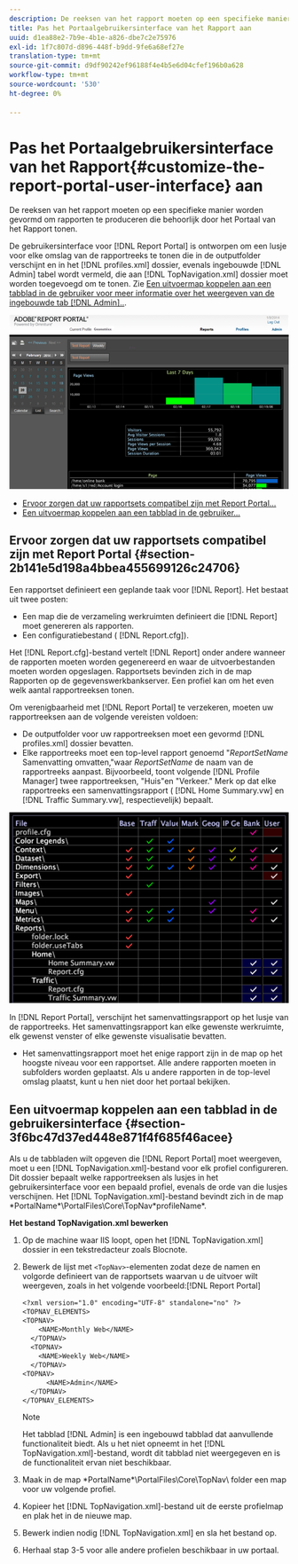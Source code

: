 ```yaml
---
description: De reeksen van het rapport moeten op een specifieke manier worden gevormd om rapporten te produceren die behoorlijk door het Portaal van het Rapport tonen.
title: Pas het Portaalgebruikersinterface van het Rapport aan
uuid: d1ea88e2-7b9e-4b1e-a826-dbe7c2e75976
exl-id: 1f7c807d-d896-448f-b9dd-9fe6a68ef27e
translation-type: tm+mt
source-git-commit: d9df90242ef96188f4e4b5e6d04cfef196b0a628
workflow-type: tm+mt
source-wordcount: '530'
ht-degree: 0%

---
```


# Pas het Portaalgebruikersinterface van het Rapport{#customize-the-report-portal-user-interface} aan

De reeksen van het rapport moeten op een specifieke manier worden gevormd om rapporten te produceren die behoorlijk door het Portaal van het Rapport tonen.

De gebruikersinterface voor [!DNL Report Portal] is ontworpen om een lusje voor elke omslag van de rapportreeks te tonen die in de outputfolder verschijnt en in het [!DNL profiles.xml] dossier, evenals ingebouwde [!DNL Admin] tabel wordt vermeld, die aan [!DNL TopNavigation.xml] dossier moet worden toegevoegd om te tonen. Zie [Een uitvoermap koppelen aan een tabblad in de gebruiker voor meer informatie over het weergeven van de ingebouwde tab [!DNL Admin]..](../../../home/c-rpt-oview/c-install-rpt-port/c-rpt-port-user-inter.md#section-3f6bc47d37ed448e871f4f685f46acee).

![](assets/report_portal_home.png)

* [Ervoor zorgen dat uw rapportsets compatibel zijn met Report Portal...](../../../home/c-rpt-oview/c-install-rpt-port/c-rpt-port-user-inter.md#section-2b141e5d198a4bbea455699126c24706)
* [Een uitvoermap koppelen aan een tabblad in de gebruiker...](../../../home/c-rpt-oview/c-install-rpt-port/c-rpt-port-user-inter.md#section-3f6bc47d37ed448e871f4f685f46acee)

## Ervoor zorgen dat uw rapportsets compatibel zijn met Report Portal {#section-2b141e5d198a4bbea455699126c24706}

Een rapportset definieert een geplande taak voor [!DNL Report]. Het bestaat uit twee posten:

* Een map die de verzameling werkruimten definieert die [!DNL Report] moet genereren als rapporten.
* Een configuratiebestand ( [!DNL Report.cfg]).

Het [!DNL Report.cfg]-bestand vertelt [!DNL Report] onder andere wanneer de rapporten moeten worden gegenereerd en waar de uitvoerbestanden moeten worden opgeslagen. Rapportsets bevinden zich in de map Rapporten op de gegevenswerkbankserver. Een profiel kan om het even welk aantal rapportreeksen tonen.

Om verenigbaarheid met [!DNL Report Portal] te verzekeren, moeten uw rapportreeksen aan de volgende vereisten voldoen:

* De outputfolder voor uw rapportreeksen moet een gevormd [!DNL profiles.xml] dossier bevatten.
* Elke rapportreeks moet een top-level rapport genoemd &quot;*ReportSetName* Samenvatting omvatten,&quot;waar *ReportSetName* de naam van de rapportreeks aanpast. Bijvoorbeeld, toont volgende [!DNL Profile Manager] twee rapportreeksen, &quot;Huis&quot;en &quot;Verkeer.&quot; Merk op dat elke rapportreeks een samenvattingsrapport ( [!DNL Home Summary.vw] en [!DNL Traffic Summary.vw], respectievelijk) bepaalt.

![](assets/rptPort_scrn_RptSets.png)

In [!DNL Report Portal], verschijnt het samenvattingsrapport op het lusje van de rapportreeks. Het samenvattingsrapport kan elke gewenste werkruimte, elk gewenst venster of elke gewenste visualisatie bevatten.

* Het samenvattingsrapport moet het enige rapport zijn in de map op het hoogste niveau voor een rapportset. Alle andere rapporten moeten in subfolders worden geplaatst. Als u andere rapporten in de top-level omslag plaatst, kunt u hen niet door het portaal bekijken.

## Een uitvoermap koppelen aan een tabblad in de gebruikersinterface {#section-3f6bc47d37ed448e871f4f685f46acee}

Als u de tabbladen wilt opgeven die [!DNL Report Portal] moet weergeven, moet u een [!DNL TopNavigation.xml]-bestand voor elk profiel configureren. Dit dossier bepaalt welke rapportreeksen als lusjes in het gebruikersinterface voor een bepaald profiel, evenals de orde van die lusjes verschijnen. Het [!DNL TopNavigation.xml]-bestand bevindt zich in de map \*PortalName*\PortalFiles\Core\TopNav\*profileName*.

**Het bestand TopNavigation.xml bewerken**

1. Op de machine waar IIS loopt, open het [!DNL TopNavigation.xml] dossier in een tekstredacteur zoals Blocnote.
1. Bewerk de lijst met `<TopNav>`-elementen zodat deze de namen en volgorde definieert van de rapportsets waarvan u de uitvoer wilt weergeven, zoals in het volgende voorbeeld:[!DNL Report Portal]

   ```
   <?xml version="1.0" encoding="UTF-8" standalone="no" ?>
   <TOPNAV_ELEMENTS>
   <TOPNAV>
       <NAME>Monthly Web</NAME>
     </TOPNAV>
     <TOPNAV>
       <NAME>Weekly Web</NAME>
     </TOPNAV>
   <TOPNAV> 
         <NAME>Admin</NAME> 
     </TOPNAV>
   </TOPNAV_ELEMENTS>
   ```

   >[!NOTE]
   >
   >Het tabblad [!DNL Admin] is een ingebouwd tabblad dat aanvullende functionaliteit biedt. Als u het niet opneemt in het [!DNL TopNavigation.xml]-bestand, wordt dit tabblad niet weergegeven en is de functionaliteit ervan niet beschikbaar.

1. Maak in de map \*PortalName*\PortalFiles\Core\TopNav\ folder een map voor uw volgende profiel.
1. Kopieer het [!DNL TopNavigation.xml]-bestand uit de eerste profielmap en plak het in de nieuwe map.
1. Bewerk indien nodig [!DNL TopNavigation.xml] en sla het bestand op.
1. Herhaal stap 3-5 voor alle andere profielen beschikbaar in uw portaal.
